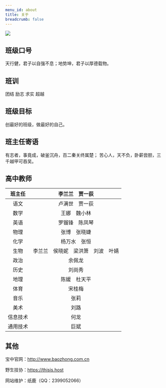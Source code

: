 ```yaml
---
menu_id: about
title: 关于
breadcrumb: false
---
```


![](https://hezhibocdn.migucloud.com/static//upload/201908/23/locnPGG1566553318376.jpg)

## 班级口号

天行健，君子以自强不息；地势坤，君子以厚德载物。

## 班训

团结 励志 求实 超越

## 班级目标

创最好的班级，做最好的自己。

## 班主任寄语

有志者，事竟成，破釜沉舟，百二秦关终属楚；
苦心人，天不负，卧薪尝胆，三千越甲可吞吴。

## 高中教师

|  班主任  |           李兰兰　贾一荻           |
| :------: | :--------------------------------: |
|   语文   |           卢满世　贾一荻           |
|   数学   |            王娜　魏小林            |
|   英语   |           罗镏锋　陈凤琴           |
|   物理   |            张博　张晓婕            |
|   化学   |            杨万水　张恒            |
|   生物   | 李兰兰　侯晓妮　梁洪箫　刘波　叶婧 |
|   政治   |               余佩龙               |
|   历史   |               刘尚秀               |
|   地理   |            陈媛　杜天平            |
|   体育   |               宋桂梅               |
|   音乐   |                张莉                |
|   美术   |                刘路                |
| 信息技术 |                何龙                |
| 通用技术 |                巨斌                |

## 其他

宝中官网：http://www.baozhong.com.cn

野生技协：https://thisis.host

网站维护：纸鹿（QQ：2399052066）
